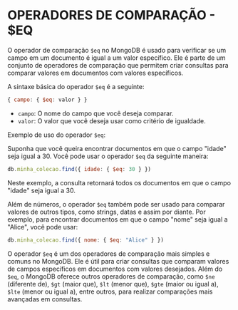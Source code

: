 # OPERADORES DE COMPARAÇÃO - $EQ
O operador de comparação `$eq` no MongoDB é usado para verificar se um campo em um documento é igual a um valor específico. Ele é parte de um conjunto de operadores de comparação que permitem criar consultas para comparar valores em documentos com valores específicos.

A sintaxe básica do operador `$eq` é a seguinte:

```javascript
{ campo: { $eq: valor } }
```

- `campo`: O nome do campo que você deseja comparar.
- `valor`: O valor que você deseja usar como critério de igualdade.

Exemplo de uso do operador `$eq`:

Suponha que você queira encontrar documentos em que o campo "idade" seja igual a 30. Você pode usar o operador `$eq` da seguinte maneira:

```javascript
db.minha_colecao.find({ idade: { $eq: 30 } })
```

Neste exemplo, a consulta retornará todos os documentos em que o campo "idade" seja igual a 30.

Além de números, o operador `$eq` também pode ser usado para comparar valores de outros tipos, como strings, datas e assim por diante. Por exemplo, para encontrar documentos em que o campo "nome" seja igual a "Alice", você pode usar:

```javascript
db.minha_colecao.find({ nome: { $eq: "Alice" } })
```

O operador `$eq` é um dos operadores de comparação mais simples e comuns no MongoDB. Ele é útil para criar consultas que comparam valores de campos específicos em documentos com valores desejados. Além do `$eq`, o MongoDB oferece outros operadores de comparação, como `$ne` (diferente de), `$gt` (maior que), `$lt` (menor que), `$gte` (maior ou igual a), `$lte` (menor ou igual a), entre outros, para realizar comparações mais avançadas em consultas.